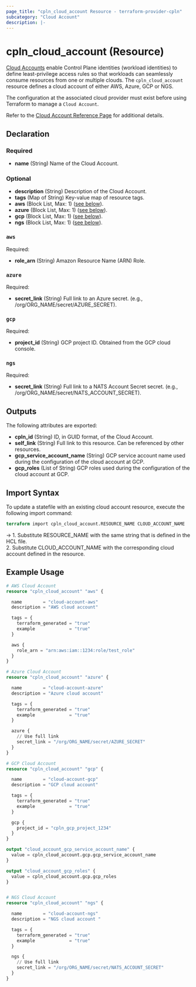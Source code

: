 ```yaml
---
page_title: "cpln_cloud_account Resource - terraform-provider-cpln"
subcategory: "Cloud Account"
description: |-
---
```


# cpln_cloud_account (Resource)

[Cloud Accounts](https://docs.controlplane.com/reference/cloudaccount) enable Control Plane identities (workload identities) to define least-privilege access rules so that workloads can seamlessly consume resources from one or multiple clouds. The `cpln_cloud_account` resource defines a cloud account of either AWS, Azure, GCP or NGS.

The configuration at the associated cloud provider must exist before using Terraform to manage a `Cloud Account`.

Refer to the [Cloud Account Reference Page](https://docs.controlplane.com/reference/cloudaccount)
for additional details.

## Declaration

### Required

- **name** (String) Name of the Cloud Account.

### Optional

- **description** (String) Description of the Cloud Account.
- **tags** (Map of String) Key-value map of resource tags.
- **aws** (Block List, Max: 1) ([see below](#nestedblock--aws)).
- **azure** (Block List, Max: 1) ([see below](#nestedblock--azure)).
- **gcp** (Block List, Max: 1) ([see below](#nestedblock--gcp)).
- **ngs** (Block List, Max: 1) ([see below](#nestedblock--ngs)).

<a id="nestedblock--aws"></a>

### `aws`

Required:

- **role_arn** (String) Amazon Resource Name (ARN) Role.

<a id="nestedblock--azure"></a>

### `azure`

Required:

- **secret_link** (String) Full link to an Azure secret. (e.g., /org/ORG_NAME/secret/AZURE_SECRET).

<a id="nestedblock--gcp"></a>

### `gcp`

Required:

- **project_id** (String) GCP project ID. Obtained from the GCP cloud console.

<a id="nestedblock--ngs"></a>

### `ngs`

Required:

- **secret_link** (String) Full link to a NATS Account Secret secret. (e.g., /org/ORG_NAME/secret/NATS_ACCOUNT_SECRET).

## Outputs

The following attributes are exported:

- **cpln_id** (String) ID, in GUID format, of the Cloud Account.
- **self_link** (String) Full link to this resource. Can be referenced by other resources.
- **gcp_service_account_name** (String) GCP service account name used during the configuration of the cloud account at GCP.
- **gcp_roles** (List of String) GCP roles used during the configuration of the cloud account at GCP.

## Import Syntax

To update a statefile with an existing cloud account resource, execute the following import command:

```terraform
terraform import cpln_cloud_account.RESOURCE_NAME CLOUD_ACCOUNT_NAME
```

-> 1. Substitute RESOURCE_NAME with the same string that is defined in the HCL file.<br/>2. Substitute CLOUD_ACCOUNT_NAME with the corresponding cloud account defined in the resource.

## Example Usage

```terraform
# AWS Cloud Account
resource "cpln_cloud_account" "aws" {

  name        = "cloud-account-aws"
  description = "AWS cloud account"

  tags = {
    terraform_generated = "true"
    example             = "true"
  }

  aws {
    role_arn = "arn:aws:iam::1234:role/test_role"
  }
}

# Azure Cloud Account
resource "cpln_cloud_account" "azure" {

  name        = "cloud-account-azure"
  description = "Azure cloud account"

  tags = {
    terraform_generated = "true"
    example             = "true"
  }

  azure {
    // Use full link
    secret_link = "/org/ORG_NAME/secret/AZURE_SECRET"
  }
}

# GCP Cloud Account
resource "cpln_cloud_account" "gcp" {

  name        = "cloud-account-gcp"
  description = "GCP cloud account"

  tags = {
    terraform_generated = "true"
    example             = "true"
  }

  gcp {
    project_id = "cpln_gcp_project_1234"
  }
}

output "cloud_account_gcp_service_account_name" {
  value = cpln_cloud_account.gcp.gcp_service_account_name
}

output "cloud_account_gcp_roles" {
  value = cpln_cloud_account.gcp.gcp_roles
}


# NGS Cloud Account
resource "cpln_cloud_account" "ngs" {

  name        = "cloud-account-ngs"
  description = "NGS cloud account "

  tags = {
    terraform_generated = "true"
    example             = "true"
  }

  ngs {
    // Use full link
    secret_link = "/org/ORG_NAME/secret/NATS_ACCOUNT_SECRET"
  }
}
```
